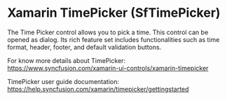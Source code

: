 # Xamarin TimePicker (SfTimePicker) 

The Time Picker control allows you to pick a time. This control can be opened as dialog. Its rich feature set includes functionalities such as time format, header, footer, and default validation buttons.

For know more details about TimePicker: https://www.syncfusion.com/xamarin-ui-controls/xamarin-timepicker

TimePicker user guide documentation: https://help.syncfusion.com/xamarin/timepicker/gettingstarted

